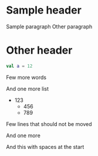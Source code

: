 # Sample header

Sample paragraph
Other paragraph

# Other header

```kotlin
val a = 12
```

Few more words

And one more list

* 123
    * 456
    * 789

Few lines that should not be moved

And one more

And this with spaces at the start
